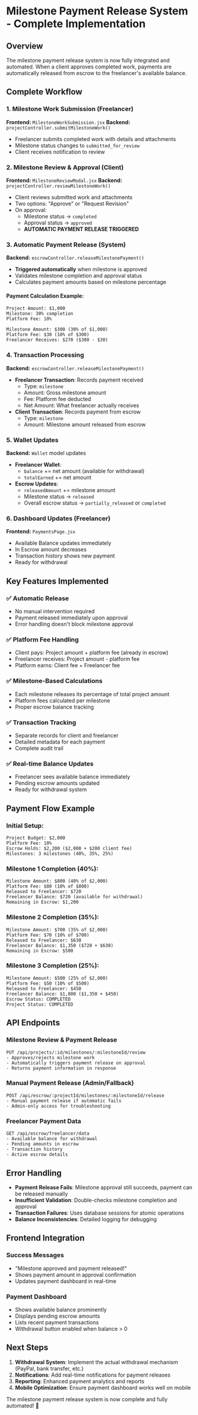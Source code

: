 # Milestone Payment Release System - Complete Implementation

## Overview

The milestone payment release system is now fully integrated and automated. When a client approves completed work, payments are automatically released from escrow to the freelancer's available balance.

## Complete Workflow

### 1. **Milestone Work Submission** (Freelancer)

**Frontend:** `MilestoneWorkSubmission.jsx`
**Backend:** `projectController.submitMilestoneWork()`

- Freelancer submits completed work with details and attachments
- Milestone status changes to `submitted_for_review`
- Client receives notification to review

### 2. **Milestone Review & Approval** (Client)

**Frontend:** `MilestoneReviewModal.jsx`
**Backend:** `projectController.reviewMilestoneWork()`

- Client reviews submitted work and attachments
- Two options: "Approve" or "Request Revision"
- On approval:
  - Milestone status → `completed`
  - Approval status → `approved`
  - **AUTOMATIC PAYMENT RELEASE TRIGGERED**

### 3. **Automatic Payment Release** (System)

**Backend:** `escrowController.releaseMilestonePayment()`

- **Triggered automatically** when milestone is approved
- Validates milestone completion and approval status
- Calculates payment amounts based on milestone percentage

#### Payment Calculation Example:

```
Project Amount: $1,000
Milestone: 30% completion
Platform Fee: 10%

Milestone Amount: $300 (30% of $1,000)
Platform Fee: $30 (10% of $300)
Freelancer Receives: $270 ($300 - $30)
```

### 4. **Transaction Processing**

**Backend:** `escrowController.releaseMilestonePayment()`

- **Freelancer Transaction**: Records payment received
  - Type: `milestone`
  - Amount: Gross milestone amount
  - Fee: Platform fee deducted
  - Net Amount: What freelancer actually receives
- **Client Transaction**: Records payment from escrow
  - Type: `milestone`
  - Amount: Milestone amount released from escrow

### 5. **Wallet Updates**

**Backend:** `Wallet` model updates

- **Freelancer Wallet**:
  - `balance` += net amount (available for withdrawal)
  - `totalEarned` += net amount
- **Escrow Updates**:
  - `releasedAmount` += milestone amount
  - Milestone status → `released`
  - Overall escrow status → `partially_released` or `completed`

### 6. **Dashboard Updates** (Freelancer)

**Frontend:** `PaymentsPage.jsx`

- Available Balance updates immediately
- In Escrow amount decreases
- Transaction history shows new payment
- Ready for withdrawal

## Key Features Implemented

### ✅ **Automatic Release**

- No manual intervention required
- Payment released immediately upon approval
- Error handling doesn't block milestone approval

### ✅ **Platform Fee Handling**

- Client pays: Project amount + platform fee (already in escrow)
- Freelancer receives: Project amount - platform fee
- Platform earns: Client fee + Freelancer fee

### ✅ **Milestone-Based Calculations**

- Each milestone releases its percentage of total project amount
- Platform fees calculated per milestone
- Proper escrow balance tracking

### ✅ **Transaction Tracking**

- Separate records for client and freelancer
- Detailed metadata for each payment
- Complete audit trail

### ✅ **Real-time Balance Updates**

- Freelancer sees available balance immediately
- Pending escrow amounts updated
- Ready for withdrawal system

## Payment Flow Example

### Initial Setup:

```
Project Budget: $2,000
Platform Fee: 10%
Escrow Holds: $2,200 ($2,000 + $200 client fee)
Milestones: 3 milestones (40%, 35%, 25%)
```

### Milestone 1 Completion (40%):

```
Milestone Amount: $800 (40% of $2,000)
Platform Fee: $80 (10% of $800)
Released to Freelancer: $720
Freelancer Balance: $720 (available for withdrawal)
Remaining in Escrow: $1,200
```

### Milestone 2 Completion (35%):

```
Milestone Amount: $700 (35% of $2,000)
Platform Fee: $70 (10% of $700)
Released to Freelancer: $630
Freelancer Balance: $1,350 ($720 + $630)
Remaining in Escrow: $500
```

### Milestone 3 Completion (25%):

```
Milestone Amount: $500 (25% of $2,000)
Platform Fee: $50 (10% of $500)
Released to Freelancer: $450
Freelancer Balance: $1,800 ($1,350 + $450)
Escrow Status: COMPLETED
Project Status: COMPLETED
```

## API Endpoints

### Milestone Review & Payment Release

```
PUT /api/projects/:id/milestones/:milestoneId/review
- Approves/rejects milestone work
- Automatically triggers payment release on approval
- Returns payment information in response
```

### Manual Payment Release (Admin/Fallback)

```
POST /api/escrow/:projectId/milestones/:milestoneId/release
- Manual payment release if automatic fails
- Admin-only access for troubleshooting
```

### Freelancer Payment Data

```
GET /api/escrow/freelancer/data
- Available balance for withdrawal
- Pending amounts in escrow
- Transaction history
- Active escrow details
```

## Error Handling

- **Payment Release Fails**: Milestone approval still succeeds, payment can be released manually
- **Insufficient Validation**: Double-checks milestone completion and approval
- **Transaction Failures**: Uses database sessions for atomic operations
- **Balance Inconsistencies**: Detailed logging for debugging

## Frontend Integration

### Success Messages

- "Milestone approved and payment released!"
- Shows payment amount in approval confirmation
- Updates payment dashboard in real-time

### Payment Dashboard

- Shows available balance prominently
- Displays pending escrow amounts
- Lists recent payment transactions
- Withdrawal button enabled when balance > 0

## Next Steps

1. **Withdrawal System**: Implement the actual withdrawal mechanism (PayPal, bank transfer, etc.)
2. **Notifications**: Add real-time notifications for payment releases
3. **Reporting**: Enhanced payment analytics and reports
4. **Mobile Optimization**: Ensure payment dashboard works well on mobile

The milestone payment release system is now complete and fully automated! 🎉
